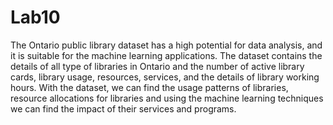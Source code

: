 # Lab10

The Ontario public library dataset has a high potential for data analysis, and it is suitable for the machine learning applications. The dataset contains the details of all type of libraries in Ontario and the number of active library cards, library usage, resources, services, and the details of library working hours.
With the dataset, we can find the usage patterns of libraries, resource allocations for libraries and using the machine learning techniques we can find the impact of their services and programs.
